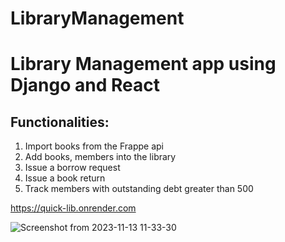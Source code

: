 # LibraryManagement
# Library Management app using Django and React

## Functionalities:

1. Import books from the Frappe api
2. Add books, members into the library
3. Issue a borrow request
4. Issue a book return
5. Track members with outstanding debt greater than 500

https://quick-lib.onrender.com

![Screenshot from 2023-11-13 11-33-30](https://github.com/vinyselopal/LibraryManagementClient/assets/52369157/515b35d4-3975-4953-9e1c-1d7ec05c4c64)
